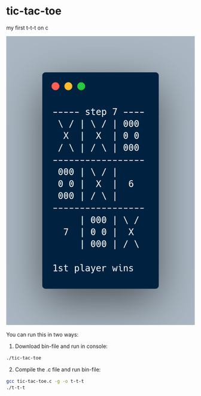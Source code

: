 # tic-tac-toe
my first t-t-t on c

![Image](./gameplay.png)

You can run this in two ways:

1. Download bin-file and run in console:
```bash 
./tic-tac-toe
```

2. Compile the .c file and run bin-file:
```bash 
gcc tic-tac-toe.c -g -o t-t-t
./t-t-t
```
